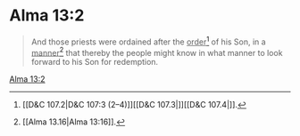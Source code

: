 # Alma 13:2

> And those priests were ordained after the <u>order</u>[^a] of his Son, in a <u>manner</u>[^b] that thereby the people might know in what manner to look forward to his Son for redemption.

[Alma 13:2](https://www.churchofjesuschrist.org/study/scriptures/bofm/alma/13?lang=eng&id=p2#p2)


[^a]: [[D&C 107.2|D&C 107:3 (2–4)]][[D&C 107.3|]][[D&C 107.4|]].  
[^b]: [[Alma 13.16|Alma 13:16]].  
